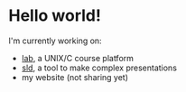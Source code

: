# Hello world!

I'm currently working on:
- [lab](https://github.com/seni-alex/lab), a UNIX/C course platform
- [sld](https://github.com/snsalx/sld), a tool to make complex presentations
- my website (not sharing yet)
